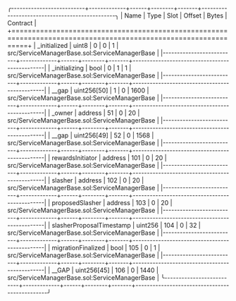 
╭--------------------------+-------------+------+--------+-------+-----------------------------------------------╮
| Name                     | Type        | Slot | Offset | Bytes | Contract                                      |
+================================================================================================================+
| _initialized             | uint8       | 0    | 0      | 1     | src/ServiceManagerBase.sol:ServiceManagerBase |
|--------------------------+-------------+------+--------+-------+-----------------------------------------------|
| _initializing            | bool        | 0    | 1      | 1     | src/ServiceManagerBase.sol:ServiceManagerBase |
|--------------------------+-------------+------+--------+-------+-----------------------------------------------|
| __gap                    | uint256[50] | 1    | 0      | 1600  | src/ServiceManagerBase.sol:ServiceManagerBase |
|--------------------------+-------------+------+--------+-------+-----------------------------------------------|
| _owner                   | address     | 51   | 0      | 20    | src/ServiceManagerBase.sol:ServiceManagerBase |
|--------------------------+-------------+------+--------+-------+-----------------------------------------------|
| __gap                    | uint256[49] | 52   | 0      | 1568  | src/ServiceManagerBase.sol:ServiceManagerBase |
|--------------------------+-------------+------+--------+-------+-----------------------------------------------|
| rewardsInitiator         | address     | 101  | 0      | 20    | src/ServiceManagerBase.sol:ServiceManagerBase |
|--------------------------+-------------+------+--------+-------+-----------------------------------------------|
| slasher                  | address     | 102  | 0      | 20    | src/ServiceManagerBase.sol:ServiceManagerBase |
|--------------------------+-------------+------+--------+-------+-----------------------------------------------|
| proposedSlasher          | address     | 103  | 0      | 20    | src/ServiceManagerBase.sol:ServiceManagerBase |
|--------------------------+-------------+------+--------+-------+-----------------------------------------------|
| slasherProposalTimestamp | uint256     | 104  | 0      | 32    | src/ServiceManagerBase.sol:ServiceManagerBase |
|--------------------------+-------------+------+--------+-------+-----------------------------------------------|
| migrationFinalized       | bool        | 105  | 0      | 1     | src/ServiceManagerBase.sol:ServiceManagerBase |
|--------------------------+-------------+------+--------+-------+-----------------------------------------------|
| __GAP                    | uint256[45] | 106  | 0      | 1440  | src/ServiceManagerBase.sol:ServiceManagerBase |
╰--------------------------+-------------+------+--------+-------+-----------------------------------------------╯

